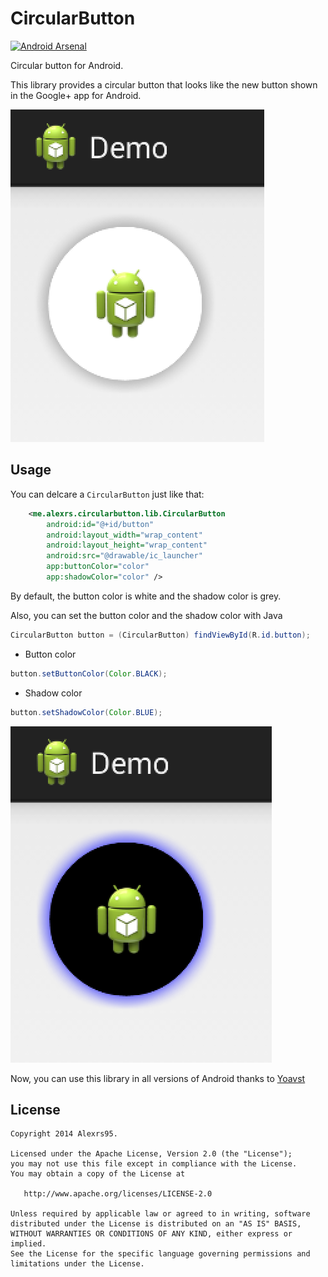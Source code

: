 CircularButton
==============
[![Android Arsenal](https://img.shields.io/badge/Android%20Arsenal-CircularButton-brightgreen.svg?style=flat)](https://android-arsenal.com/details/1/980)


Circular button for Android.

This library provides a circular button that looks like the new button shown in the Google+ app for Android.

![image](screenshot1.png)

## Usage
You can delcare a `CircularButton` just like that:

```XML
    <me.alexrs.circularbutton.lib.CircularButton
        android:id="@+id/button"
        android:layout_width="wrap_content"
        android:layout_height="wrap_content"
        android:src="@drawable/ic_launcher"
        app:buttonColor="color"
        app:shadowColor="color" />
```

By default, the button color is white and the shadow color is grey.

Also, you can set the button color and the shadow color with Java

```JAVA
CircularButton button = (CircularButton) findViewById(R.id.button);
```

- Button color

```JAVA
button.setButtonColor(Color.BLACK);
```
- Shadow color

```JAVA
button.setShadowColor(Color.BLUE);
```

![image](screenshot2.png)

Now, you can use this library in all versions of Android thanks to [Yoavst](https://github.com/yoavst)

License
-------
    Copyright 2014 Alexrs95.

    Licensed under the Apache License, Version 2.0 (the "License");
    you may not use this file except in compliance with the License.
    You may obtain a copy of the License at

       http://www.apache.org/licenses/LICENSE-2.0

    Unless required by applicable law or agreed to in writing, software
    distributed under the License is distributed on an "AS IS" BASIS,
    WITHOUT WARRANTIES OR CONDITIONS OF ANY KIND, either express or implied.
    See the License for the specific language governing permissions and
    limitations under the License.
